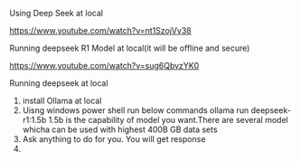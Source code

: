 Using Deep Seek at local

https://www.youtube.com/watch?v=nt1SzojVy38

Running deepseek R1 Model at local(it will be offline and secure)

https://www.youtube.com/watch?v=sug6QbvzYK0

Running deepseek at local

1. install Ollama at local
2. Uisng windows power shell run below commands
   ollama run deepseek-r1:1.5b
   1.5b is the capability of model you want.There are several model whicha can be used with highest 400B GB data sets
3. Ask anything to do for you. You will get response
4. 
   


